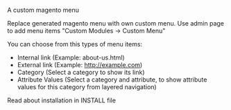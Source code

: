 A custom magento menu

Replace generated magento menu with own custom menu.
Use admin page to add menu items "Custom Modules -> Custom Menu"

You can choose from this types of menu items:
* Internal link (Example: about-us.html)
* External link (Example: http://example.com)
* Category (Select a category to show its link)
* Attribute Values (Select a category and attribute, to show attribute values for this category from layered navigation)


Read about installation in INSTALL file
